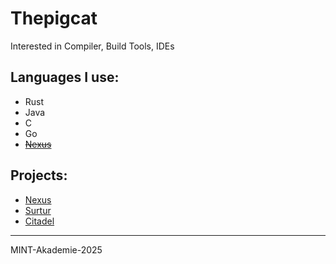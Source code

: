 # Thepigcat

Interested in Compiler, Build Tools, IDEs

## Languages I use:
- Rust
- Java
- C
- Go
- ~~[Nexus](https://github.com/Isible/nexus)~~

## Projects:

- [Nexus](https://github.com/Isible/nexus)
- [Surtur](https://github.com/Thepigcat/surtur)
- [Citadel](https://github.com/Isible/citadel)

---

MINT-Akademie-2025
